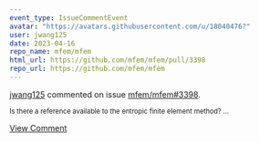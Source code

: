```yaml
---
event_type: IssueCommentEvent
avatar: "https://avatars.githubusercontent.com/u/18040476?"
user: jwang125
date: 2023-04-16
repo_name: mfem/mfem
html_url: https://github.com/mfem/mfem/pull/3398
repo_url: https://github.com/mfem/mfem
---
```


<a href='https://github.com/jwang125' target='_blank'>jwang125</a> commented on issue <a href='https://github.com/mfem/mfem/pull/3398' target='_blank'>mfem/mfem#3398</a>.

<small>Is there a reference available to the entropic finite element method? ...</small>

<a href='https://github.com/mfem/mfem/pull/3398' target='_blank'>View Comment</a>